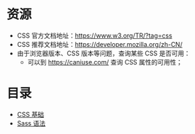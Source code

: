 # 资源

- CSS 官方文档地址：https://www.w3.org/TR/?tag=css
- CSS 推荐文档地址：https://developer.mozilla.org/zh-CN/
- 由于浏览器版本、CSS 版本等问题，查询某些 CSS 是否可用：
  - 可以到 https://caniuse.com/ 查询 CSS 属性的可用性；

# 目录

- [CSS 基础](/post/css/base)
- [Sass 语法](/post/css/scss)
